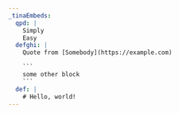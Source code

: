 ```yaml
---
_tinaEmbeds:
  qpd: |
    Simply
    Easy
  defghi: |
    Quote from [Somebody](https://example.com)

    ```
    some other block
    ```
  def: |
    # Hello, world!
---
```


